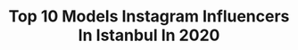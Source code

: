 ---
title: Top 10 Models Instagram Influencers In Istanbul In 2020
description: >-
  Find top models Instagram influencers in Istanbul in 2020. Most popular hashtags: #model #istanbul #turkey #fashion.
platform: Instagram
profiles:
  - username: "felipesantos_sss"
    fullname: >-
      Felipe Santos 🇧🇷
    location: "Turkey"
    followers: 17496
    engagement: 284
    commentsToLikes: 0.023972
    id: ck0tw4kv8dzxw0i19johzqd0a
    verified: false
    hashtags: "#ny, #shotbylalo, #nordestebrasileiro, #nordeste"
  - username: "laura.charlie.elise.verloop"
    fullname: >-
      𝓛𝓪𝓾𝓻𝓪 𝓒𝓱𝓪𝓻𝓵𝓲𝓮 𝓔𝓵𝓲𝓼𝓮 𝓥𝓮𝓻𝓵𝓸𝓸𝓹
    location: "Turkey"
    followers: 14691
    engagement: 325
    commentsToLikes: 0.029178
    id: ck5q9xl2hdilf0i11affqpz2g
    verified: false
    hashtags: "#fashion, #tbt, #instadaily, #dutchie"
  - username: "amnajbrn"
    fullname: >-
      🧿𝐀𝐌𝐍𝐀 𝐉𝐁𝐑𝐍🧿
    location: "Turkey"
    followers: 89999
    engagement: 385
    commentsToLikes: 0.016170
    id: ck15u3zsslbgm0i19q88anjuo
    verified: false
    hashtags: "#fasionmodel, #hijabstyle, #modelfashion, #fashionblogger"
  - username: "iremozen"
    fullname: >-
      İrem Özen
    location: "Turkey"
    followers: 2928
    engagement: 2430
    commentsToLikes: 0.051507
    id: ck8t7bq6yg8mz0j78duyt9frk
    verified: false
    hashtags: "#cover, #piano, #camilacabello, #benb"
  - username: "alifatihakcay"
    fullname: >-
      Ali Fatih Akçay
    location: "Turkey"
    followers: 11320
    engagement: 718
    commentsToLikes: 0.042420
    id: ck5q2ktzogim70i11g9s1johu
    verified: false
    hashtags: "#8martd, #nature, #color, #fotografheryerde"
  - username: "oyacarsisi"
    fullname: >-
      emeğin sayfası
    location: "Turkey"
    followers: 125889
    engagement: 76
    commentsToLikes: 0.008104
    id: ck15qej4p2gfc0i19ho83uqle
    verified: false
    hashtags: "#antalya, #instagood, #iplik, #ceyizhazirligi"
  - username: "najmmohammadi"
    fullname: >-
      Najm Mohammadi
    location: "Turkey"
    followers: 9811
    engagement: 1571
    commentsToLikes: 0.055070
    id: ck5c8dp0m99fe0i11etkdgpg0
    verified: false
    hashtags: "#frenchbulldog, #lifecoach, #fashiontv, #fashionista"
  - username: "nazozdegirmenci"
    fullname: >-
      Naz
    location: "Turkey"
    followers: 6872
    engagement: 1050
    commentsToLikes: 0.021014
    id: ck6tyqh3w59ct0j71xuobhlqb
    verified: false
    hashtags: ""
  - username: "barismrtyagci"
    fullname: >-
      Barış Murat Yağcı
    location: "Turkey"
    followers: 747312
    engagement: 744
    commentsToLikes: 0.192493
    id: ck15skw9qdiwr0i19unkq4l82
    verified: true
    hashtags: "#spor, #sa, #menswear, #2020"
  - username: "mini_aussie_shiva"
    fullname: >-
      Shiva
    location: "Turkey"
    followers: 9654
    engagement: 580
    commentsToLikes: 0.051697
    id: ck5c5db2r39300i11negr53yv
    verified: false
    hashtags: "#nikon85mm18g, #85mm18, #daily, #thedodo"
---